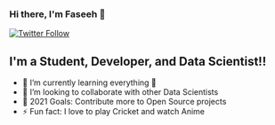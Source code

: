 ### Hi there, I'm Faseeh  👋

[![Twitter Follow](https://twitter.com/FaseehA21007663)](https://twitter.com/FaseehA21007663)

## I'm a Student, Developer, and Data Scientist!!

- 🌱 I’m currently learning everything 🤣
- 👯 I’m looking to collaborate with other Data Scientists
- 🥅 2021 Goals: Contribute more to Open Source projects
- ⚡ Fun fact: I love to play Cricket and watch  Anime

